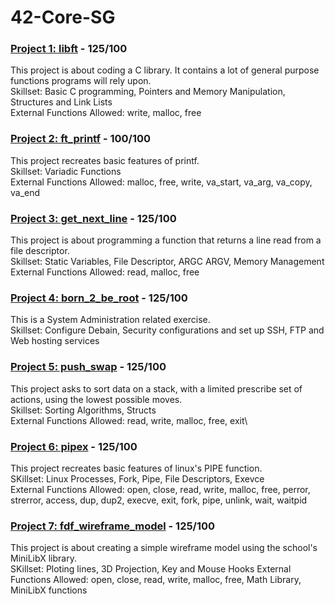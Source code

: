 # 42-Core-SG

### [Project 1: libft](https://github.com/ateow/42-Core-SG/tree/main/%231_libft) - 125/100
This project is about coding a C library. It contains a lot of general purpose functions programs will rely upon.\
  Skillset: Basic C programming, Pointers and Memory Manipulation, Structures and Link Lists\
  External Functions Allowed: write, malloc, free

### [Project 2: ft_printf](https://github.com/ateow/42-Core-SG/tree/main/%232_ft_printf) - 100/100
This project recreates basic features of printf.\
Skillset: Variadic Functions\
External Functions Allowed: malloc, free, write, va_start, va_arg, va_copy, va_end

### [Project 3: get_next_line](https://github.com/ateow/42-Core-SG/tree/main/%233_get_next_line) - 125/100
This project is about programming a function that returns a line read from a file descriptor.\
Skillset: Static Variables, File Descriptor, ARGC ARGV, Memory Management\
External Functions Allowed: read, malloc, free

### [Project 4: born_2_be_root](https://github.com/ateow/42-Core-SG/tree/main/%234_born2beRoot) - 125/100
This is a System Administration related exercise.\
Skillset: Configure Debain, Security configurations and set up SSH, FTP and Web hosting services

### [Project 5: push_swap](https://github.com/ateow/42-Core-SG/tree/main/%235_push_swap) - 125/100
This project asks to sort data on a stack, with a limited prescribe set of actions, using the lowest possible moves.\
Skillset: Sorting Algorithms, Structs\
External Functions Allowed: read, write, malloc, free, exit\

### [Project 6: pipex](https://github.com/ateow/42-Core-SG/tree/main/%236_pipex) - 125/100
This project recreates basic features of linux's PIPE function.\
SKillset: Linux Processes, Fork, Pipe, File Descriptors, Exevce\
External Functions Allowed: open, close, read, write, malloc, free, perror, strerror, access, dup, dup2, execve, exit, fork, pipe, unlink, wait, waitpid

### [Project 7: fdf_wireframe_model](https://github.com/ateow/42-Core-SG/tree/main/%237_FdF_wireframe_model) - 125/100
This project is about creating a simple wireframe model using the school's MiniLibX library.\
SKillset: Ploting lines, 3D Projection, Key and Mouse Hooks
External Functions Allowed: open, close, read, write, malloc, free, Math Library, MiniLibX functions
